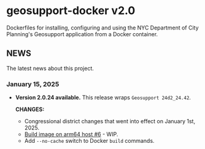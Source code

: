 # geosupport-docker v2.0

Dockerfiles for installing, configuring and using the NYC Department of City Planning's Geosupport application from a Docker container.

## NEWS

The latest news about this project.

### January 15, 2025

* **Version 2.0.24 available.** This release wraps `Geosupport 24d2_24.42`.

  **CHANGES:**

  * Congressional district changes that went into effect on January 1st, 2025.  
  * [Build image on arm64 host #6](https://github.com/mlipper/geosupport-docker/issues/6) - WIP.
  * Add `--no-cache` switch to Docker `build` commands.
